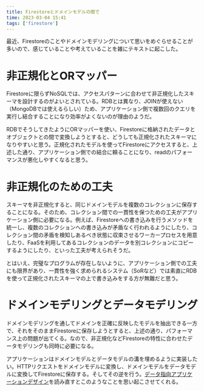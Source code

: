 ```yaml
---
title: Firestoreとドメインモデルの間で
time: 2023-03-04 15:41
tags: ['firestore']
---
```


最近、Firestoreのことやドメインモデリングについて思いをめぐらせることが多いので、感じていることや考えていることを雑にテキストに起こした。

# 非正規化とORマッパー
Firestoreに限らずNoSQLでは、アクセスパターンに合わせて非正規化したスキーマを設計するのがよいとされている。RDBとは異なり、JOINが使えない（MongoDBでは使えるらしい）ため、アプリケーション側で複数回のクエリを実行し結合することになり効率がよくないのが理由のようだ。

RDBでそうしてきたようにORマッパーを使い、Firestoreに格納されたデータとオブジェクトとの間で変換しようとすると、どうしても正規化されたスキーマになりやすいと思う。正規化されたモデルを使ってFirestoreにアクセスすると、上述した通り、アプリケーション側での結合に頼ることになり、readのパフォーマンスが悪化しやすくなると思う。

# 非正規化のための工夫
スキーマを非正規化すると、同じドメインモデルを複数のコレクションに保存することになる。そのため、コレクション間での一貫性を保つための工夫がアプリケーション側に必要になる。例えば、Firestoreへの書き込みを行うメソッドを統一し、複数のコレクションへの書き込みが矛盾なく行われるようにしたり、コレクション間の矛盾を検知しあるべき状態に収束させるワーカープロセスを用意したり、FaaSを利用してあるコレクションのデータを別コレクションにコピーするようにしたり、といった工夫が考えられそうだ。

とはいえ、完璧なプログラムが存在しないように、アプリケーション側での工夫にも限界があり、一貫性を強く求められるシステム（SoRなど）では素直にRDBを使って正規化されたスキーマの上で書き込みをする方が無難だと思う。

# ドメインモデリングとデータモデリング
ドメインモデリングを通してドメインを正確に反映したモデルを抽出できる一方で、それをそのままFirestoreに保存しようとすると、上述の通り、パフォーマンス上の問題が出てくる。なので、非正規化などFirestoreの特性に合わせたデータモデリングも同時に必要になる。

アプリケーションはドメインモデルとデータモデルの溝を埋めるように実装したい。HTTPリクエストをドメインモデルに変換し、ドメインモデルをデータモデルに変換してFirestoreに保存する。そしてその逆を行う。[データ指向アプリケーションデザイン](https://www.oreilly.co.jp/books/9784873118703/)を読み直すとこのようなことを思い起こさせてくれる。
